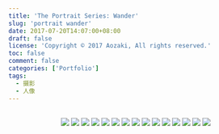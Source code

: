 ```yaml
---
title: 'The Portrait Series: Wander'
slug: 'portrait wander'
date: 2017-07-20T14:07:00+08:00
draft: false
license: 'Copyright © 2017 Aozaki, All rights reserved.'
toc: false
comment: false
categories: ['Portfolio']
tags:
  - 摄影
  - 人像
---
```


<br>
<div align="center">
    <img src="https://img.aozaki.cc/portfolio/20170720_0001.jpg">
    <img src="https://img.aozaki.cc/portfolio/20170720_0002.jpg">
    <img src="https://img.aozaki.cc/portfolio/20170720_0003.jpg">
    <img src="https://img.aozaki.cc/portfolio/20170720_0004.jpg">
    <img src="https://img.aozaki.cc/portfolio/20170720_0005.jpg">
    <img src="https://img.aozaki.cc/portfolio/20170720_0006.jpg">
    <img src="https://img.aozaki.cc/portfolio/20170720_0007.jpg">
    <img src="https://img.aozaki.cc/portfolio/20170720_0008.jpg">
    <img src="https://img.aozaki.cc/portfolio/20170720_0009.jpg">
    <img src="https://img.aozaki.cc/portfolio/20170720_0010.jpg">
    <img src="https://img.aozaki.cc/portfolio/20170720_0011.jpg">
    <img src="https://img.aozaki.cc/portfolio/20170720_0012.jpg">
    <img src="https://img.aozaki.cc/portfolio/20170720_0013.jpg">
    <img src="https://img.aozaki.cc/portfolio/20170720_0014.jpg">
    <img src="https://img.aozaki.cc/portfolio/20170720_0015.jpg">
</div>

<!--
    Sony Cyber-shot RX1R II
    Zeiss 35mm f/2.0
-->
